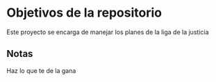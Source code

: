 # Objetivos de la repositorio

Este proyecto se encarga de manejar los planes de la liga de la justicia

## Notas

Haz lo que te de la gana
